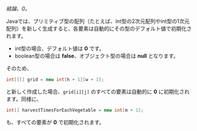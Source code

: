*結論、0。*

Javaでは、プリミティブ型の配列（たとえば、int型の2次元配列やint型の1次元配列）を新しく生成すると、各要素は自動的にその型のデフォルト値で初期化されます。
- int型の場合、デフォルト値は **0** です。
- boolean型の場合は **false**、オブジェクト型の場合は **null** となります。

そのため、
```java
int[][] grid = new int[h + 1][w + 1];
```
と新しく作成した場合、`grid[i][j]` のすべての要素は自動的に **0** に初期化されます。同様に、
```java
int[] harvestTimesForEachVegetable = new int[m + 1];
```
も、すべての要素が **0** で初期化されます。

